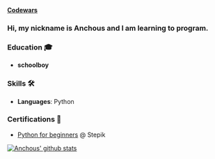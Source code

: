 [**Codewars**](https://www.codewars.com/users/Anchous)

### Hi, my nickname is Anchous and I am learning to program.


### Education 🎓
- **schoolboy**

### Skills 🛠️
- **Languages**:        Python


### Certifications 📜
- [Python for beginners](https://stepik.org/course/58852/syllabus) @ Stepik


[![Anchous' github stats](https://github-readme-stats.vercel.app/api?username=Programmer-Anchous&show_icons=true&theme=tokyonight)](https://github.com/anuraghazra/github-readme-stats)
